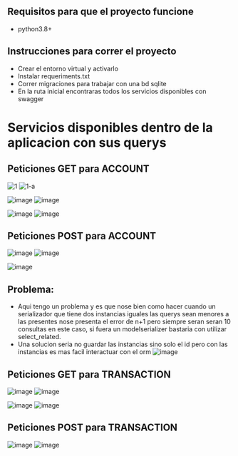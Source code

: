 ## Requisitos para que el proyecto funcione
* python3.8+

## Instrucciones para correr el proyecto
* Crear el entorno virtual y activarlo
* Instalar requeriments.txt
* Correr migraciones para trabajar con una bd sqlite
* En la ruta inicial encontraras todos los servicios disponibles con swagger

# Servicios disponibles dentro de la aplicacion con sus querys

## Peticiones GET para ACCOUNT
![1](https://user-images.githubusercontent.com/32171195/194444218-f19ef263-6d5c-4e2a-a367-a94f4722a532.png)
![1-a](https://user-images.githubusercontent.com/32171195/194444222-dc0475ff-1032-4733-9c0f-ed7baf5c1ca2.png)

![image](https://user-images.githubusercontent.com/32171195/194445014-74e5f54e-2807-446c-ab3b-abc60ba34e15.png)
![image](https://user-images.githubusercontent.com/32171195/194445032-787b8395-efd4-45a8-b773-c236d34a1c38.png)

![image](https://user-images.githubusercontent.com/32171195/194445438-9d027bae-fa38-4ff1-806c-0c64f6058608.png)
![image](https://user-images.githubusercontent.com/32171195/194445401-05af2d62-ead4-4139-b44f-43621581d54e.png)

## Peticiones POST para ACCOUNT
![image](https://user-images.githubusercontent.com/32171195/194444787-bf096266-d124-4ebf-bfb5-e663509883de.png)
![image](https://user-images.githubusercontent.com/32171195/194444849-1a4cbfb7-bebf-4397-a4af-52ca1da4fb5b.png)

![image](https://user-images.githubusercontent.com/32171195/194448038-e0c7bffa-f53e-47a7-8965-ed094e8000d8.png)
## Problema:
* Aqui tengo un problema y es que nose bien como hacer cuando un serializador que tiene dos instancias iguales las querys sean menores a las presentes nose presenta el error de n+1 pero siempre seran seran 10 consultas en este caso, si fuera un modelserializer bastaria con utilizar select_related.
* Una solucion seria no guardar las instancias sino solo el id pero con las instancias es mas facil interactuar con el orm 
![image](https://user-images.githubusercontent.com/32171195/194448009-9086e119-3ff9-4758-b2bb-975e84e7c36d.png)


## Peticiones GET para TRANSACTION
![image](https://user-images.githubusercontent.com/32171195/194445452-9f9a386e-e93d-4c9a-ae8e-67640c74b188.png)
![image](https://user-images.githubusercontent.com/32171195/194446262-2f64a953-caae-44d7-bb44-576be0e374f2.png)


![image](https://user-images.githubusercontent.com/32171195/194446312-66faf9d8-c74a-40f4-931c-34a5c79dbe3f.png)
![image](https://user-images.githubusercontent.com/32171195/194446329-5e2bf51f-4186-4987-97e5-f2b9ae2c1f73.png)

## Peticiones POST para TRANSACTION
![image](https://user-images.githubusercontent.com/32171195/194448079-25bc0bd4-32f3-4de5-bebf-e2ea90791a88.png)
![image](https://user-images.githubusercontent.com/32171195/194448161-2cc9360f-eefc-460d-acf1-3b3dfaf3764d.png)



